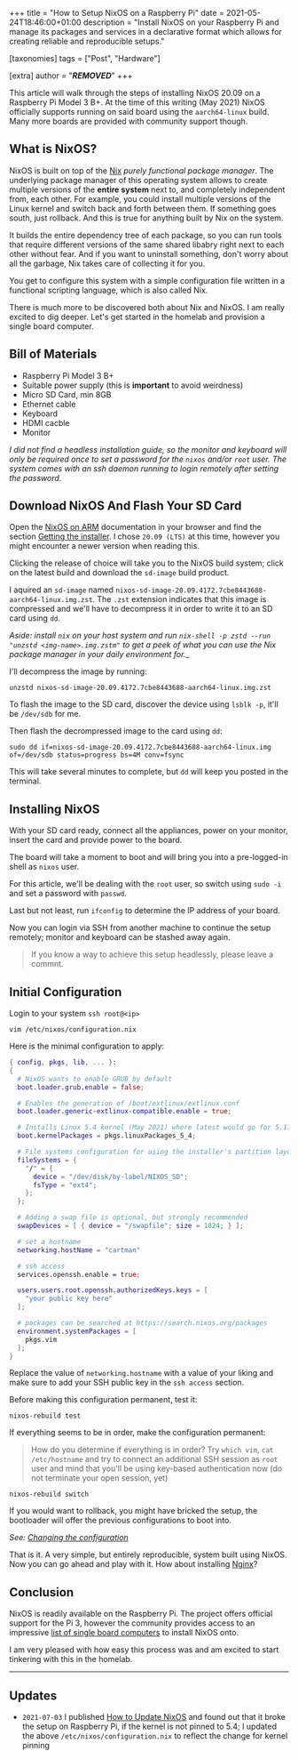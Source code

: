 +++
title = "How to Setup NixOS on a Raspberry Pi"
date = 2021-05-24T18:46:00+01:00
description = "Install NixOS on your Raspberry Pi and manage its packages and services in a declarative format which allows for creating reliable and reproducible setups."

[taxonomies]
tags = ["Post", "Hardware"]

[extra]
author = "***REMOVED***"
+++

This article will walk through the steps of installing NixOS 20.09 on a Raspberry Pi Model 3 B+. At the time of this writing (May 2021) NixOS officially supports running on said board using the `aarch64-linux` build. Many more boards are provided with community support though.

## What is NixOS?

NixOS is built on top of the [Nix](https://nixos.org) _purely functional package manager_. The underlying package manager of this operating system allows to create multiple versions of the **entire system** next to, and completely independent from, each other. For example, you could install multiple versions of the Linux kernel and switch back and forth between them. If something goes south, just rollback. And this is true for anything built by Nix on the system.

It builds the entire dependency tree of each package, so you can run tools that require different versions of the same shared libabry right next to each other without fear. And if you want to uninstall something, don't worry about all the garbage, Nix takes care of collecting it for you.

You get to configure this system with a simple configuration file written in a functional scripting language, which is also called Nix.

There is much more to be discovered both about Nix and NixOS. I am really excited to dig deeper. Let's get started in the homelab and provision a single board computer.

## Bill of Materials

- Raspberry Pi Model 3 B+
- Suitable power supply (this is **important** to avoid weirdness)
- Micro SD Card, min 8GB
- Ethernet cable
- Keyboard
- HDMI cacble
- Monitor

_I did not find a headless installation guide, so the monitor and keyboard will only be required once to set a password for the `nixos` and/or `root` user. The system comes with an ssh daemon running to login remotely after setting the password._

## Download NixOS And Flash Your SD Card

Open the [NixOS on ARM](https://nixos.wiki/wiki/NixOS_on_ARM) documentation in your browser and find the section [Getting the installer](https://nixos.wiki/wiki/NixOS_on_ARM#Getting_the_installer). I chose `20.09 (LTS)` at this time, however you might encounter a newer version when reading this.

Clicking the release of choice will take you to the NixOS build system; click on the latest build and download the `sd-image` build product.

I aquired an `sd-image` named `nixos-sd-image-20.09.4172.7cbe8443688-aarch64-linux.img.zst`. The `.zst` extension indicates that this image is compressed and we'll have to decompress it in order to write it to an SD card using `dd`.

_Aside: install `nix` on your host system and run `nix-shell -p zstd --run "unzstd <img-name>.img.zstm"` to get a peek of what you can use the Nix package manager in your daily environment for.__

I'll decompress the image by running:

```shell
unzstd nixos-sd-image-20.09.4172.7cbe8443688-aarch64-linux.img.zst
```

To flash the image to the SD card, discover the device using `lsblk -p`, it'll be `/dev/sdb` for me.

Then flash the decrompressed image to the card using `dd`:

```shell
sudo dd if=nixos-sd-image-20.09.4172.7cbe8443688-aarch64-linux.img of=/dev/sdb status=progress bs=4M conv=fsync
```

This will take several minutes to complete, but `dd` will keep you posted in the terminal.

## Installing NixOS

With your SD card ready, connect all the appliances, power on your monitor, insert the card and provide power to the board.

The board will take a moment to boot and will bring you into a pre-logged-in shell as `nixos` user.

For this article, we'll be dealing with the `root` user, so switch using `sudo -i` and set a password with `passwd`.

Last but not least, run `ifconfig` to determine the IP address of your board.

Now you can login via SSH from another machine to continue the setup remotely; monitor and keyboard can be stashed away again.

> If you know a way to achieve this setup headlessly, please leave a commnt.

## Initial Configuration

Login to your system `ssh root@<ip>`

```shell
vim /etc/nixos/configuration.nix
```

Here is the minimal configuration to apply:

```nix
{ config, pkgs, lib, ... }:
{
  # NixOS wants to enable GRUB by default
  boot.loader.grub.enable = false;

  # Enables the generation of /boot/extlinux/extlinux.conf
  boot.loader.generic-extlinux-compatible.enable = true;

  # Installs Linux 5.4 kernel (May 2021) where latest would go for 5.11 and not boot anymore
  boot.kernelPackages = pkgs.linuxPackages_5_4;

  # File systems configuration for using the installer's partition layout
  fileSystems = {
    "/" = {
      device = "/dev/disk/by-label/NIXOS_SD";
      fsType = "ext4";
    };
  };

  # Adding a swap file is optional, but strongly recommended
  swapDevices = [ { device = "/swapfile"; size = 1024; } ];

  # set a hostname
  networking.hostName = "cartman"

  # ssh access
  services.openssh.enable = true;

  users.users.root.openssh.authorizedKeys.keys = [
    "your public key here"
  ];

  # packages can be searched at https://search.nixos.org/packages
  environment.systemPackages = [
    pkgs.vim
  ];
}
```

Replace the value of `networking.hostname` with a value of your liking and make sure to add your SSH public key in the `ssh access` section.

Before making this configuration permanent, test it:

```shell
nixos-rebuild test
```

If everything seems to be in order, make the configuration permanent:

> How do you determine if everything is in order? Try `which vim`, `cat /etc/hostname` and try to connect an additional SSH session as `root` user and mind that you'll be using key-based authentication now (do not terminate your open session, yet)

```shell
nixos-rebuild switch
```

If you would want to rollback, you might have bricked the setup, the bootloader will offer the previous configurations to boot into.

_See: [Changing the configuration](https://nixos.org/manual/nixos/stable/#sec-changing-config)_

That is it. A very simple, but entirely reproducible, system built using NixOS. Now you can go ahead and play with it. How about installing [Nginx](https://nixos.wiki/wiki/Nginx)?

## Conclusion

NixOS is readily available on the Raspberry Pi. The project offers official support for the Pi 3, however the community provides access to an impressive [list of single board computers](https://nixos.wiki/wiki/NixOS_on_ARM#Community_supported_devices) to install NixOS onto.

I am very pleased with how easy this process was and am excited to start tinkering with this in the homelab.

---

## Updates

- `2021-07-03` I published [How to Update NixOS](@/update-nixos/index.md) and found out that it broke the setup on Raspberry Pi, if the kernel is not pinned to 5.4; I updated the above `/etc/nixos/configuration.nix` to reflect the change for kernel pinning

